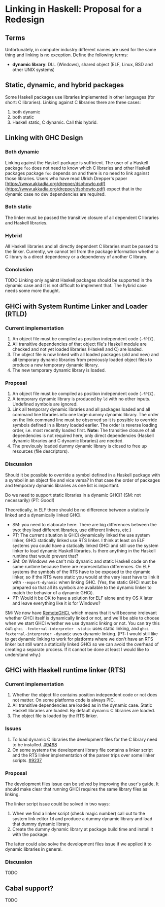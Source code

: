 # Linking in Haskell: Proposal for a Redesign

## Terms


Unfortunately, in computer industry different names are used for the same thing and linking is no exception. Define the following terms:

- **dynamic library**: DLL (Windows), shared object (ELF, Linux, BSD and other UNIX systems)

## Static, dynamic, and hybrid packages


Some Haskell packages use libraries implemented in other languages (for short: C libraries). Linking against C libraries there are three cases:

1. both dynamic
1. both static
1. Haskell static, C dynamic. Call this hybrid.

## Linking with GHC Design

### Both dynamic


Linking against the Haskell package is sufficient. The user of a Haskell package `foo` does not need to know which C libraries and other Haskell packages package `foo` depends on and there is no need to link against those libraries. Users who have read Ulrich Drepper's paper [https://www.akkadia.org/drepper/dsohowto.pdf](https://www.akkadia.org/drepper/dsohowto.pdf) expect that in the dynamic case no dev dependencies are required. 

### Both static


The linker must be passed the transitive closure of all dependent C libraries and Haskell libraries.

### Hybrid


All Haskell libraries and all directly dependent C libraries must be passed to the linker. Currently, we cannot tell from the package information whether a C library is a direct dependency or a dependency of another C library.

### Conclusion

TODO
Linking only against Haskell packages should be supported in the dynamic case and it is not difficult to implement that. The hybrid case needs some more thought. 

## GHCi with System Runtime Linker and Loader (RTLD)

### Current implementation

1. An object file must be compiled as position independent code (`-fPIC`). 
1. All transitive dependencies of that object file's Haskell module are checked and not yet loaded libraries (Haskell and C) are loaded.
1. The object file is now linked with all loaded packages (old and new) and all temporary dynamic libraries from previously loaded object files to produce a new temporary dynamic library.
1. The new temporary dynamic library is loaded.

### Proposal

1. An object file must be compiled as position independent code (`-fPIC`).
1. A temporary dynamic library is produced by `ld` with no other inputs. Undefined symbols are ignored.
1. Link all temporary dynamic libraries and all packages loaded and all command line libraries into one large dummy dynamic library. The order on the link command line must be observed so it is possible to override symbols defined in a library loaded earlier. The order is reverse loading order, i.e. most recently loaded first. **Note:** The transitive closure of all dependencies is not required here, only direct dependencies (Haskell dynamic libraries and C dynamic libraries) are needed.
1. The previously loaded dummy dynamic library is closed to free up resources (file descriptors).

### Discussion


Should it be possible to override a symbol defined in a Haskell package with a symbol in an object file and vice versa? In that case the order of packages and temporary dynamic libraries as one list is important. 


Do we need to support static libraries in a dynamic GHCi? (SM: not necessarily) (PT: Good!)


Theoretically, in ELF there should be no difference between a statically linked and a dynamically linked GHCi.  

- SM: you need to elaborate here.  There are big differences between the two: they load different libraries, use different linkers, etc.) 
- PT: The current situation is GHCi dynamically linked the use system linker, GHCi statically linked use RTS linker. I think at least on ELF systems you could have a statically linked GHCi and still use the system linker to load dynamic Haskell libraries. Is there anything in the Haskell runtime that would prevent that?
- SM: On Windows we can't mix dynamic and static Haskell code on the same runtime because there are representation differences.  On ELF systems the symbols of the RTS have to be exposed to the dynamic linker, so if the RTS were static you would at the very least have to link it with `--export-dynamic` when linking GHC. (Yes, the static GHCi must be prepared so that all its symbols are available to the dynamic linker to match the behavior of a dynamic GHCi). 
- PT: Would it be OK to have a solution for ELF alone and try OS X later and leave everything like it is for Windows?


SM: We now have [RemoteGHCi](remote-GHCi), which means that it will become irrelevant whether GHCi itself is dynamically linked or not, and we'll be able to choose when we start GHCi whether we use dynamic linking or not.  You can try this out: `ghci -fexternal-interpreter -static` uses static linking, and `ghci -fexternal-interpreter -dynamic` uses dynamic linking. (PT: I would still like to get dynamic linking to work for platforms where we don't have an RTS linker but still want a statically linked GHCi so we can avoid the overhead of creating a separate process. If it cannot be done at least I would like to understand why.)

## GHCi with Haskell runtime linker (RTS)

### Current implementation

1. Whether the object file contains position independent code or not does not matter. On some platforms code is always PIC.
1. All transitive dependencies are loaded as in the dynamic case. Static Haskell libraries are loaded. By default dynamic C libraries are loaded.
1. The object file is loaded by the RTS linker.

### Issues

1. To load dynamic C libraries the development files for the C library need to be installed. [\#9498](https://gitlab.haskell.org/ghc/ghc/issues/9498)
1. On some systems the development library file contains a linker script and the RTS linker implementation of the parser trips over some linker scripts. [\#9237](https://gitlab.haskell.org/ghc/ghc/issues/9237)

### Proposal


The development files issue can be solved by improving the user's guide. It should make clear that running GHCi requires the same library files as linking.


The linker script issue could be solved in two ways:

1. When we find a linker script (check magic number) call out to the system link editor `ld` and produce a dummy dynamic library and load that dummy dynamic library.
1. Create the dummy dynamic library at package build time and install it with the package.


The latter could also solve the development files issue if we applied it to dynamic libraries in general.


### Discussion



TODO


## Cabal support?



TODO



